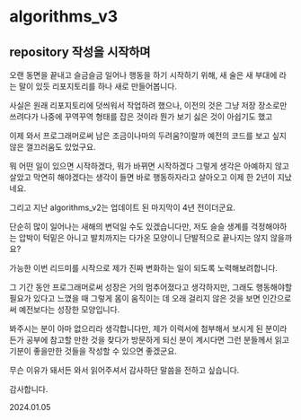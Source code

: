 # algorithms_v3

## repository 작성을 시작하며

오랜 동면을 끝내고 슬금슬금 일어나 행동을 하기 시작하기 위해, 새 술은 새 부대에 라는 말이 있듯 리포지토리를 하나 새로 만들어봅니다.

사실은 원래 리포지토리에 덧씌워서 작업하려 했으나, 이전의 것은 그냥 저장 장소로만 쓰려다가 나중에 꾸역꾸역 형태를 잡은 것이라 뭔가 보기 싫은 것이 아쉽기도 했고

이제 와서 프로그래머로써 남은 조금이나마의 두려움?이랄까 예전의 코드를 보고 싶지 않은 껄끄러움도 있었구요.

뭐 어떤 일이 있으면 시작하겠다, 뭐가 바뀌면 시작하겠다 그렇게 생각은 아예하지 않고 살았고 막연히 해야겠다는 생각이 들면 바로 행동하자라고 살아오고 이제 한 2년이 지났네요.

그리고 지난 algorithms_v2는 업데이트 된 마지막이 4년 전이더군요.

단순히 많이 일어나는 새해의 변덕일 수도 있겠습니다만, 저도 슬슬 생계를 걱정해야하는 압박이 턱밑은 아니고 발치까지는 다가온 모양이니 단발적으로 끝나지는 않지 않을까요?

가능한 이번 리드미를 시작으로 제가 진짜 변화하는 일이 되도록 노력해보려합니다.

그 기간 동안 프로그래머로써 성장은 거의 멈추어졌다고 생각하지만, 그래도 행동해야할 필요가 있다고 느꼈을 때 그렇게 몸이 움직이는 데 오래 걸리지 않은 것을 보면 인간으로써 예전보다는 성장한 모양입니다.

봐주시는 분이 아마 없으리라 생각합니다만, 제가 이력서에 첨부해서 보시게 된 분이라든가 공부에 참고할 만한 것을 찾다가 방문하게 되신 분이 계시다면 그런 분들께서 읽고 기분이 좋을만한 것들을 작성할 수 있으면 좋겠군요.

무슨 이유가 돼서든 와서 읽어주셔서 감사하단 말씀을 전하고 싶습니다.

감사합니다.

2024.01.05
